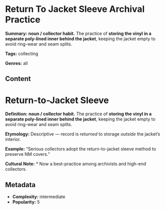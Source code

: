 # Return To Jacket Sleeve Archival Practice

**Summary:** **noun / collector habit.** The practice of **storing the vinyl in a separate poly-lined inner behind the jacket**, keeping the jacket empty to avoid ring-wear and seam splits.

**Tags:** collecting

**Genres:** all

## Content

# Return-to-Jacket Sleeve

**Definition:** **noun / collector habit.** The practice of **storing the vinyl in a separate poly-lined inner behind the jacket**, keeping the jacket empty to avoid ring-wear and seam splits.

**Etymology:** Descriptive — record is *returned* to storage *outside* the jacket’s interior.

**Example:** “Serious collectors adopt the return-to-jacket sleeve method to preserve NM covers.”

**Cultural Note:** * Now a best-practice among archivists and high-end collectors.

## Metadata

- **Complexity:** intermediate
- **Popularity:** 5
